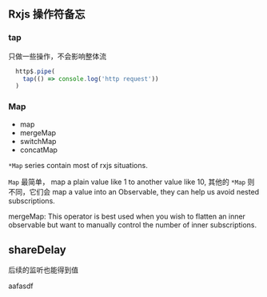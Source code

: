 ## Rxjs 操作符备忘

### tap
  只做一些操作，不会影响整体流

```js
  http$.pipe(
    tap(() => console.log('http request'))
  )
```

### Map

  * map
  * mergeMap
  * switchMap
  * concatMap
  
 `*Map` series contain most of rxjs situations.

`Map` 最简单， map a plain value like 1 to another value like 10, 其他的 `*Map` 则不同，它们会 map a value into an Observable, they can help us avoid nested subscriptions.


mergeMap: This operator is best used when you wish to flatten an inner observable but want to manually control the number of inner subscriptions.

## shareDelay
  后续的监听也能得到值

aafasdf



